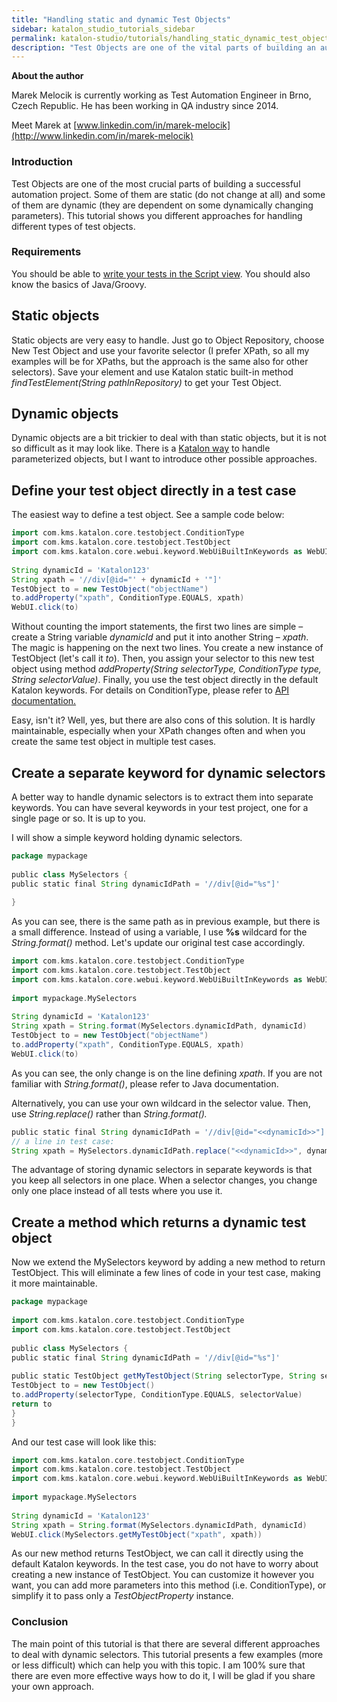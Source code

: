 ```yaml
---
title: "Handling static and dynamic Test Objects"
sidebar: katalon_studio_tutorials_sidebar
permalink: katalon-studio/tutorials/handling_static_dynamic_test_objects.html
description: "Test Objects are one of the vital parts of building an automation project. This tutorial shows the approaches for handling different types of test objects."
---
```


**About the author**

Marek Melocik is currently working as Test Automation Engineer in Brno, Czech Republic. He has been working in QA industry since 2014.

Meet Marek at [www.linkedin.com/in/marek-melocik](http://www.linkedin.com/in/marek-melocik)

### Introduction

Test Objects are one of the most crucial parts of building a successful automation project. Some of them are static (do not change at all) and some of them are dynamic (they are dependent on some dynamically changing parameters). This tutorial shows you different approaches for handling different types of test objects.

### Requirements

You should be able to [write your tests in the Script view](/katalon-studio/tutorials/create-test-case-using-script-mode/). You should also know the basics of Java/Groovy.

Static objects
--------------

Static objects are very easy to handle. Just go to Object Repository, choose New Test Object and use your favorite selector (I prefer XPath, so all my examples will be for XPaths, but the approach is the same also for other selectors). Save your element and use Katalon static built-in method _findTestElement(String pathInRepository)_ to get your Test Object.

Dynamic objects
---------------

Dynamic objects are a bit trickier to deal with than static objects, but it is not so difficult as it may look like. There is a [Katalon way](/pages/viewpage.action?pageId=12419075) to handle parameterized objects, but I want to introduce other possible approaches.

Define your test object directly in a test case
-----------------------------------------------

The easiest way to define a test object. See a sample code below:

```groovy
import com.kms.katalon.core.testobject.ConditionType
import com.kms.katalon.core.testobject.TestObject
import com.kms.katalon.core.webui.keyword.WebUiBuiltInKeywords as WebUI
 
String dynamicId = 'Katalon123'
String xpath = '//div[@id="' + dynamicId + '"]'
TestObject to = new TestObject("objectName")
to.addProperty("xpath", ConditionType.EQUALS, xpath)
WebUI.click(to)

```

Without counting the import statements, the first two lines are simple – create a String variable _dynamicId_ and put it into another String – _xpath_. The magic is happening on the next two lines. You create a new instance of TestObject (let's call it _to_). Then, you assign your selector to this new test object using method _addProperty(String selectorType, ConditionType type, String selectorValue)_. Finally, you use the test object directly in the default Katalon keywords. For details on ConditionType, please refer to [API documentation.](https://api-docs.katalon.com/com/kms/katalon/core/testobject/ConditionType.html)

Easy, isn't it? Well, yes, but there are also cons of this solution. It is hardly maintainable, especially when your XPath changes often and when you create the same test object in multiple test cases.

Create a separate keyword for dynamic selectors
-----------------------------------------------

A better way to handle dynamic selectors is to extract them into separate keywords. You can have several keywords in your test project, one for a single page or so. It is up to you.

I will show a simple keyword holding dynamic selectors.

```groovy
package mypackage
 
public class MySelectors {
public static final String dynamicIdPath = '//div[@id="%s"]'
 
}

```

As you can see, there is the same path as in previous example, but there is a small difference. Instead of using a variable, I use **%s** wildcard for the _String.format()_ method. Let's update our original test case accordingly.

```groovy
import com.kms.katalon.core.testobject.ConditionType
import com.kms.katalon.core.testobject.TestObject
import com.kms.katalon.core.webui.keyword.WebUiBuiltInKeywords as WebUI
 
import mypackage.MySelectors
 
String dynamicId = 'Katalon123'
String xpath = String.format(MySelectors.dynamicIdPath, dynamicId)
TestObject to = new TestObject("objectName")
to.addProperty("xpath", ConditionType.EQUALS, xpath)
WebUI.click(to)

```

As you can see, the only change is on the line defining _xpath_. If you are not familiar with _String.format()_, please refer to Java documentation.

Alternatively, you can use your own wildcard in the selector value. Then, use _String.replace()_ rather than _String.format()._

```groovy
public static final String dynamicIdPath = '//div[@id="<<dynamicId>>"]'
// a line in test case:
String xpath = MySelectors.dynamicIdPath.replace("<<dynamicId>>", dynamicId)

```

The advantage of storing dynamic selectors in separate keywords is that you keep all selectors in one place. When a selector changes, you change only one place instead of all tests where you use it.

Create a method which returns a dynamic test object
---------------------------------------------------

Now we extend the MySelectors keyword by adding a new method to return TestObject. This will eliminate a few lines of code in your test case, making it more maintainable.

```groovy
package mypackage
 
import com.kms.katalon.core.testobject.ConditionType
import com.kms.katalon.core.testobject.TestObject
 
public class MySelectors {
public static final String dynamicIdPath = '//div[@id="%s"]'
 
public static TestObject getMyTestObject(String selectorType, String selectorValue) {
TestObject to = new TestObject()
to.addProperty(selectorType, ConditionType.EQUALS, selectorValue)
return to
}
}

```

And our test case will look like this:

```groovy
import com.kms.katalon.core.testobject.ConditionType
import com.kms.katalon.core.testobject.TestObject
import com.kms.katalon.core.webui.keyword.WebUiBuiltInKeywords as WebUI
 
import mypackage.MySelectors
 
String dynamicId = 'Katalon123'
String xpath = String.format(MySelectors.dynamicIdPath, dynamicId)
WebUI.click(MySelectors.getMyTestObject("xpath", xpath))

```

As our new method returns TestObject, we can call it directly using the default Katalon keywords. In the test case, you do not have to worry about creating a new instance of TestObject. You can customize it however you want, you can add more parameters into this method (i.e. ConditionType), or simplify it to pass only a _TestObjectProperty_ instance.

### Conclusion

The main point of this tutorial is that there are several different approaches to deal with dynamic selectors. This tutorial presents a few examples (more or less difficult) which can help you with this topic. I am 100% sure that there are even more effective ways how to do it, I will be glad if you share your own approach.
